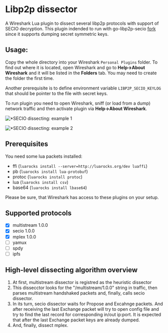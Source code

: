 # Libp2p dissector

A Wireshark Lua plugin to dissect several libp2p protocols with support of SECIO decryption. This plugin indended to run with go-libp2p-secio [fork](https://github.com/michaelvoronov/go-libp2p-secio) since it supports dumping secret symmetric keys. 

## Usage:
Copy the whole directory into your Wireshark `Personal Plugins` folder. To find out where it is located, open Wireshark and go to **Help->About Wireshark** and it will be listed in the **Folders** tab. You may need to create the folder the first time.

Another prerequisite is to define environment variable `LIBP2P_SECIO_KEYLOG` that should be pointer to the file with secret keys.

To run plugin you need to open Wireshark, sniff (or load from a dump) network traffic and then activate plugin via **Help->About Wireshark**.

![*SECIO dissecting: example 1](https://raw.githubusercontent.com/michaelvoronov/secio-dissector/master/img/screen_1.png)

![*SECIO dissecting: example 2](https://raw.githubusercontent.com/michaelvoronov/secio-dissector/master/img/screen_2.png)

## Prerequisites

You need some lua packets installed:
   - ffi (`luarocks install --server=http://luarocks.org/dev luaffi`)
   - pb (`luarocks install lua-protobuf`) 
   - protoc (`luarocks install protoc`)
   - lua (`luarocks install csv`)
   - base64 (`luarocks install lbase64`)
   
Please be sure, that Wireshark has access to these plugins on your setup.

## Supported protocols

- [X] multistream 1.0.0
- [X] secio 1.0.0
- [X] mplex 1.0.0
- [ ] yamux
- [ ] spdy
- [ ] ipfs

## High-level dissecting algorithm overview

1. At first, multistream dissector is registred as the heuristic dissector
2. This dissecctor looks for the "/multistream/1.0.0" string in traffic, then parses multistream handshaked packets and, finally, calls secio dissector.
3. In its turn, secio dissector waits for Propose and Excahnge packets. And after receiving the last Exchange packet will try to open config file and try to find the last record for corresponding in/out ip:port. It is expected that after the last Exchange packet keys are already dumped.
4. And, finally, dissect mplex.